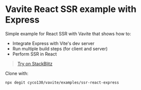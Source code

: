 # Vavite React SSR example with Express

Simple example for React SSR with Vavite that shows how to:

- Integrate Express with Vite's dev server
- Run multiple build steps (for client and server)
- Perform SSR in React

> [Try on StackBlitz](https://stackblitz.com/github/cyco130/vavite/tree/main/examples/ssr-react-express)

Clone with:

```bash
npx degit cyco130/vavite/examples/ssr-react-express
```

